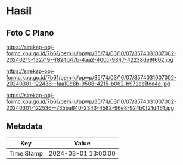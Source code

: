# Hasil

## Foto C Plano

https://sirekap-obj-formc.kpu.go.id/7b61/pemilu/ppwp/35/74/03/10/07/3574031007002-20240215-132719--f824d47b-4aa2-400c-9847-42238de9f602.jpg

https://sirekap-obj-formc.kpu.go.id/7b61/pemilu/ppwp/35/74/03/10/07/3574031007002-20240301-122438--faa10d8b-9508-4215-b062-b972ee1fce4e.jpg

https://sirekap-obj-formc.kpu.go.id/7b61/pemilu/ppwp/35/74/03/10/07/3574031007002-20240301-122536--735ba840-2343-4582-96e8-924b0f21d461.jpg


## Metadata

| Key        | Value               |
| ---------- | ------------------- |
| Time Stamp | 2024-03-01 13:00:00 |



